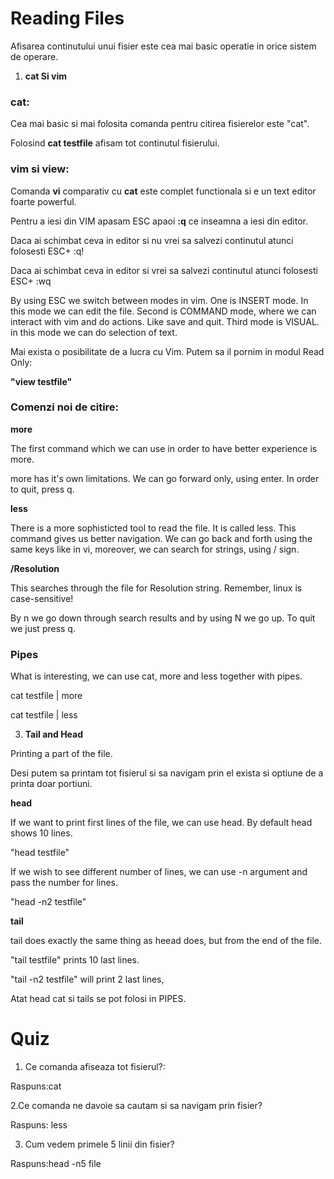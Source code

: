# Reading Files

Afisarea continutului unui fisier este cea mai basic operatie in orice sistem de operare.

1. **cat Si vim**

### cat:

Cea mai basic si mai folosita comanda pentru citirea fisierelor este "cat".

Folosind **cat testfile** afisam tot continutul fisierului.

### vim si view:

Comanda **vi** comparativ cu **cat** este complet functionala si e un text editor foarte powerful.

Pentru a iesi din VIM apasam ESC apaoi **:q** ce inseamna a iesi din editor.

Daca ai schimbat ceva in editor si nu vrei sa salvezi continutul atunci folosesti ESC+ :q!

Daca ai schimbat ceva in editor si vrei sa salvezi continutul atunci folosesti ESC+ :wq

By using ESC we switch between modes in vim. One is INSERT mode. In this mode we can edit the file. Second is COMMAND mode, where we can interact with vim and do actions. Like save and quit. Third mode is VISUAL. in this mode we can do selection of text.

Mai exista o posibilitate de a lucra cu Vim. Putem sa il pornim in modul Read Only:

**"view testfile"**

### Comenzi noi de citire:

**more**

The first command which we can use in order to have better experience is more.

more has it's own limitations. We can go forward only, using enter. In order to quit, press q.

**less**

There is a more sophisticted tool to read the file. It is called less. This command gives us better navigation. We can go back and forth using the same keys like in vi, moreover, we can search for strings, using / sign.


**/Resolution**

This searches through the file for Resolution string. Remember, linux is case-sensitive!

By n we go down through search results and by using N we go up. To quit we just press q.

### Pipes

What is interesting, we can use cat, more and less together with pipes.

cat testfile | more

cat testfile | less 

3. **Tail and Head**

Printing a part of the file.

Desi putem sa printam tot fisierul si sa navigam prin el exista si optiune de a printa doar portiuni.

**head**

If we want to print first lines of the file, we can use head. By default head shows 10 lines.

"head testfile"

If we wish to see different number of lines, we can use -n argument and pass the number for lines.

"head -n2 testfile"

**tail**

tail does exactly the same thing as heead does, but from the end of the file.

"tail testfile" prints 10 last lines.

"tail -n2 testfile" will print 2 last lines,

Atat head cat si tails se pot folosi in PIPES.

# Quiz

1. Ce comanda afiseaza tot fisierul?:

Raspuns:cat

2.Ce comanda ne davoie sa cautam si sa navigam prin fisier?

Raspuns: less

3. Cum vedem primele 5 linii din fisier?

Raspuns:head -n5 file 




